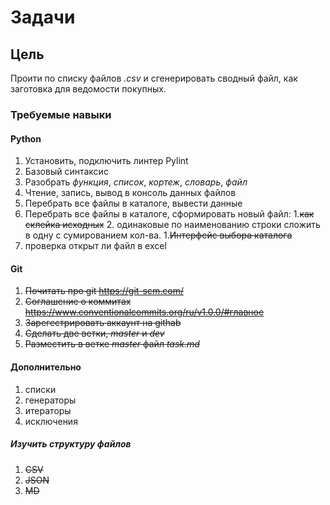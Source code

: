 # Задачи
## Цель
Проити по списку файлов *.csv* и сгенерировать сводный файл, как заготовка для ведомости покупных.

### Требуемые навыки
#### Python
1. Установить, подключить линтер Pylint
1. Базовый синтаксис
1. Разобрать *функция*, *список*, *кортеж*, *словарь*, *файл*
1. Чтение, запись, вывод в консоль данных файлов
1. Перебрать все файлы в каталоге, вывести данные 
1. Перебрать все файлы в каталоге, сформировать новый файл: 
    1.~~как склейка исходных~~
    2. одинаковые по наименованию строки сложить в одну с сумированием кол-ва.
1.~~Интерфейс выбора каталога~~
1. проверка открыт ли файл в excel

#### Git
1. ~~Почитать про git https://git-scm.com/~~
1. ~~Соглашение о коммитах https://www.conventionalcommits.org/ru/v1.0.0/#главное~~
1. ~~Зарегестрировать аккаунт на githab~~
1. ~~Сделать две ветки, *master* и *dev*~~
1. ~~Разместить в ветке *master* файл *task.md*~~

#### Дополнительно
1. списки
1. генераторы
1. итераторы
2. исключения

##### Изучить структуру файлов
1. ~~CSV~~
1. ~~JSON~~
1. ~~MD~~
